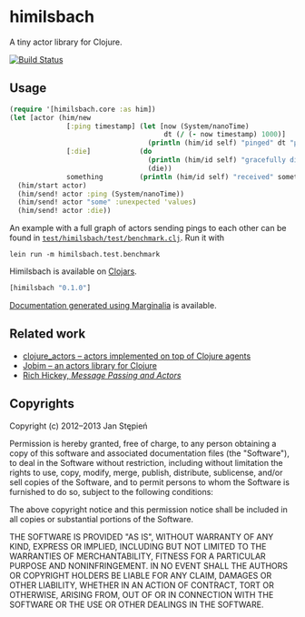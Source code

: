 himilsbach
==========

A tiny actor library for Clojure.

[![Build Status](https://secure.travis-ci.org/jstepien/himilsbach.png?branch=master)](http://travis-ci.org/jstepien/himilsbach)

Usage
-----

```clojure
(require '[himilsbach.core :as him])
(let [actor (him/new
              [:ping timestamp] (let [now (System/nanoTime)
                                      dt (/ (- now timestamp) 1000)]
                                  (println (him/id self) "pinged" dt "μs ago"))
              [:die]            (do
                                  (println (him/id self) "gracefully dies")
                                  (die))
              something         (println (him/id self) "received" something))]
  (him/start actor)
  (him/send! actor :ping (System/nanoTime))
  (him/send! actor "some" :unexpected 'values)
  (him/send! actor :die))
```

An example with a full graph of actors sending pings to each other can be found
in [`test/himilsbach/test/benchmark.clj`][bm]. Run it with

    lein run -m himilsbach.test.benchmark

Himilsbach is available on [Clojars][clojars].

```clojure
[himilsbach "0.1.0"]
```

[Documentation generated using Marginalia][docs] is available.

[bm]: https://github.com/jstepien/himilsbach/blob/master/test/himilsbach/test/benchmark.clj
[clojars]: https://clojars.org/himilsbach
[docs]: http://jstepien.github.io/himilsbach/

Related work
------------

  - [clojure_actors – actors implemented on top of Clojure agents][ca]
  - [Jobim – an actors library for Clojure][jobim]
  - [Rich Hickey, _Message Passing and Actors_][hickey]

[ca]: https://github.com/bitsai/clojure-actors
[jobim]: https://github.com/antoniogarrote/jobim
[hickey]: http://clojure.org/state#actors

Copyrights
----------

Copyright (c) 2012–2013 Jan Stępień

Permission is hereby granted, free of charge, to any person obtaining
a copy of this software and associated documentation files (the
"Software"), to deal in the Software without restriction, including
without limitation the rights to use, copy, modify, merge, publish,
distribute, sublicense, and/or sell copies of the Software, and to
permit persons to whom the Software is furnished to do so, subject to
the following conditions:

The above copyright notice and this permission notice shall be
included in all copies or substantial portions of the Software.

THE SOFTWARE IS PROVIDED "AS IS", WITHOUT WARRANTY OF ANY KIND,
EXPRESS OR IMPLIED, INCLUDING BUT NOT LIMITED TO THE WARRANTIES OF
MERCHANTABILITY, FITNESS FOR A PARTICULAR PURPOSE AND
NONINFRINGEMENT. IN NO EVENT SHALL THE AUTHORS OR COPYRIGHT HOLDERS BE
LIABLE FOR ANY CLAIM, DAMAGES OR OTHER LIABILITY, WHETHER IN AN ACTION
OF CONTRACT, TORT OR OTHERWISE, ARISING FROM, OUT OF OR IN CONNECTION
WITH THE SOFTWARE OR THE USE OR OTHER DEALINGS IN THE SOFTWARE.
